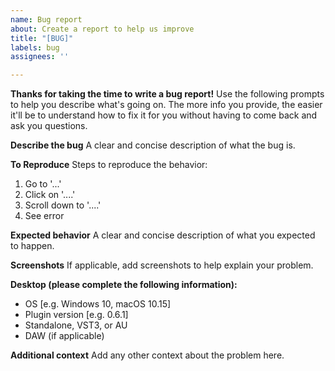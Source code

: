 ```yaml
---
name: Bug report
about: Create a report to help us improve
title: "[BUG]"
labels: bug
assignees: ''

---
```


**Thanks for taking the time to write a bug report!** Use the following prompts to help you describe what's going on.  The more info you provide, the easier it'll be to understand how to fix it for you without having to come back and ask you questions.

**Describe the bug**
A clear and concise description of what the bug is.

**To Reproduce**
Steps to reproduce the behavior:
1. Go to '...'
2. Click on '....'
3. Scroll down to '....'
4. See error

**Expected behavior**
A clear and concise description of what you expected to happen.

**Screenshots**
If applicable, add screenshots to help explain your problem.

**Desktop (please complete the following information):**
 - OS [e.g. Windows 10, macOS 10.15]
 - Plugin version [e.g. 0.6.1]
 - Standalone, VST3, or AU
 - DAW (if applicable)

**Additional context**
Add any other context about the problem here.
